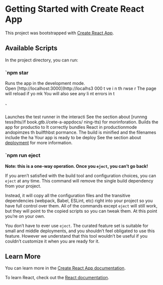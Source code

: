 # Getting Started with Create React App

This project was bootstrapped with [Create React App](https://github.com/facebook/create-react-app).

## Available Scripts 
 
In the project directory, you can run:
### `npm star 

Runs the app in the development mode.  
Open [http://localhost:3000](http://localhs3 000    t   ve     i    n th rwse r 
The page will reload if yo mk
You will also see any li nt errors in t  
### `    
Launches the test runner in the interacti 
See the section about [runnng tess(hts//f book.gtb.i/cete-a-appdocs/ ning-tts) for morinforation.
Builds the app for productio to 
It correctly bundles React in productionmode andopimzes th builfthbst pormance.
The build is minified and the filenames include the ha
Your app is ready to be deploy
See the section about [deployment](https://facebook.github.io/create-react-app/docs/deployment) for more information.

### `npm run eject

**Note: this is a one-way operation. Once you `eject`, you can’t go back!**

If you aren’t satisfied with the build tool and configuration choices, you can `eject` at any time. This command will remove the single build dependency from your project.

Instead, it will copy all the configuration files and the transitive dependencies (webpack, Babel, ESLint, etc) right into your project so you have full control over them. All of the commands except `eject` will still work, but they will point to the copied scripts so you can tweak them. At this point you’re on your own.

You don’t have to ever use `eject`. The curated feature set is suitable for small and middle deployments, and you shouldn’t feel obligated to use this feature. However we understand that this tool wouldn’t be useful if you couldn’t customize it when you are ready for it.

## Learn More

You can learn more in the [Create React App documentation](https://facebook.github.io/create-react-app/docs/getting-started).

To learn React, check out the [React documentation](https://reactjs.org/).
